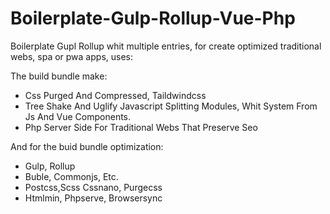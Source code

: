 # Boilerplate-Gulp-Rollup-Vue-Php

Boilerplate Gupl Rollup whit multiple entries, for create optimized traditional webs, spa or pwa apps, uses:

The build bundle make:

- Css Purged And Compressed, Taildwindcss
 - Tree Shake And Uglify Javascript Splitting Modules, Whit System From Js And Vue Components.
 - Php Server Side For Traditional Webs That Preserve Seo
 
And for the buid bundle optimization:

 - Gulp, Rollup
 - Buble, Commonjs, Etc.
 - Postcss,Scss Cssnano, Purgecss
 - Htmlmin, Phpserve, Browsersync
